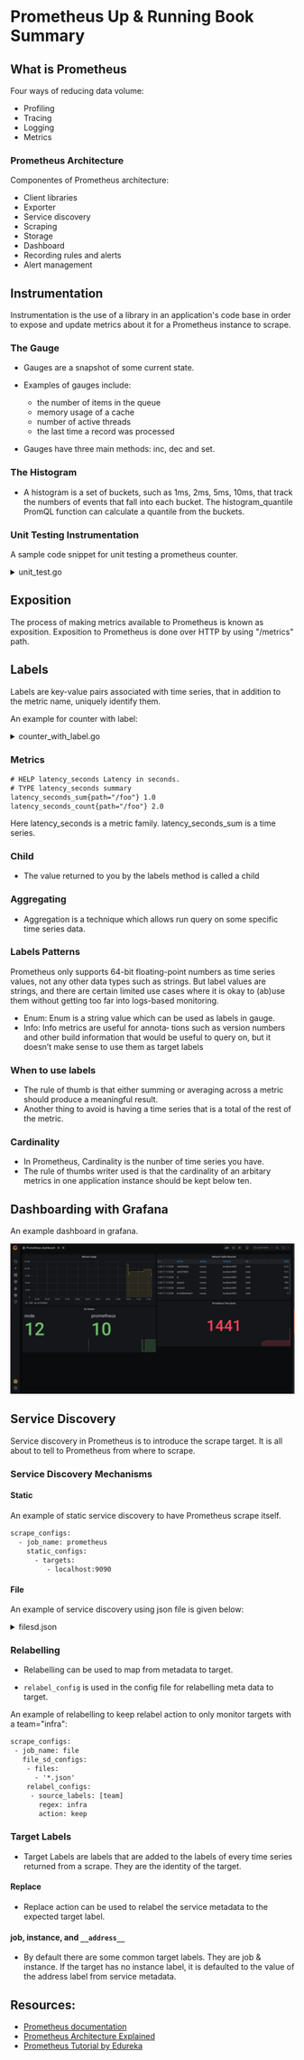 # Prometheus Up & Running Book Summary

## What is Prometheus

Four ways of reducing data volume:
- Profiling
- Tracing
- Logging
- Metrics

### Prometheus Architecture

Componentes of Prometheus architecture:
- Client libraries
- Exporter
- Service discovery
- Scraping
- Storage
- Dashboard
- Recording rules and alerts
- Alert management

## Instrumentation
 Instrumentation is the use of a library in an application's code base in order to expose and update metrics about it for a Prometheus instance to scrape.


### The Gauge
- Gauges are a snapshot of some current state. 
- Examples of gauges include:
    - the number of items in the queue
    - memory usage of a cache
    - number of active threads
    - the last time a record was processed

- Gauges have three main methods: inc, dec and set.

### The Histogram
- A histogram is a set of buckets, such as 1ms, 2ms, 5ms, 10ms, that track the numbers of events that fall into each bucket. The histogram_quantile PromQL function can calculate a quantile from the buckets.

### Unit Testing Instrumentation
A sample code snippet for unit testing a prometheus counter.

<details>
<summary>unit_test.go</summary>

```
package main

import (
	"testing"

	"github.com/prometheus/client_golang/prometheus"
	dto "github.com/prometheus/client_model/go"
	"github.com/stretchr/testify/assert"
)

var (
	foos = prometheus.NewCounter(prometheus.CounterOpts{
		Name: "foos_total",
		Help: "The number of foo calls",
	})
	reg = prometheus.NewRegistry()
)

func Foo() {
	foos.Inc()
}

func getMetricValue(col prometheus.Collector) float64 {
	c := make(chan prometheus.Metric, 1) // 1 for metric with no vector
	col.Collect(c)                       // collect current metric value into the channel
	m := dto.Metric{}
	_ = (<-c).Write(&m) // read metric value from the channel
	return *m.Counter.Value
}

func TestFoo(t *testing.T) {
	reg.MustRegister(foos)
	before := getMetricValue(foos)
	Foo()
	after := getMetricValue(foos)
	assert.Equal(t, 1, int(after-before))
}

```
</details>

## Exposition
The process of making metrics available to Prometheus is
known as exposition. Exposition to Prometheus is done over HTTP by using "/metrics" path.

## Labels
Labels are key-value pairs associated with time series, that in addition to the metric name, uniquely identify them.

An example for counter with label:

<details>
<summary> counter_with_label.go </summary>

```
package main

import (
	"log"
	"net/http"

	"github.com/gorilla/mux"
	"github.com/prometheus/client_golang/prometheus"
	"github.com/prometheus/client_golang/prometheus/promhttp"
)

var (
	requests = prometheus.NewCounterVec(prometheus.CounterOpts{
		Name: "api_call_counts",
		Help: "The number of api calls",
	}, []string{"path"})
)

func main() {
	router := mux.NewRouter()
	reg := prometheus.NewRegistry()
	reg.MustRegister(requests)

	router.HandleFunc("/api/{path}", func(res http.ResponseWriter, req *http.Request) {
		vars := mux.Vars(req)
		path := vars["path"]
		requests.WithLabelValues(path).Inc()
		res.WriteHeader(http.StatusOK)
		res.Write([]byte(path))
	})
	router.HandleFunc("/", func(res http.ResponseWriter, req *http.Request) {
		requests.WithLabelValues("/").Inc()
		res.WriteHeader(http.StatusOK)
		res.Write([]byte("Hello from homepage"))

	})

	router.Handle("/metrics", promhttp.HandlerFor(reg, promhttp.HandlerOpts{}))
	server := http.Server{
		Addr:    ":8085",
		Handler: router,
	}
	log.Println("Server is running")
	log.Fatal(server.ListenAndServe())
}
```

</details>


### Metrics
```
# HELP latency_seconds Latency in seconds.
# TYPE latency_seconds summary
latency_seconds_sum{path="/foo"} 1.0
latency_seconds_count{path="/foo"} 2.0
```
Here latency_seconds is a metric family. latency_seconds_sum is a time series.

### Child
- The value returned to you by the labels method is called a child

### Aggregating
- Aggregation is a technique which allows run query on some specific time series data.


### Labels Patterns
Prometheus only supports 64-bit floating-point numbers as time series values, not any other data types such as strings. But label values are strings, and there are certain limited use cases where it is okay to (ab)use them without getting too far into logs-based monitoring.
- Enum: Enum is a string value which can be used as labels in gauge.
- Info: Info metrics are useful for annota‐
tions such as version numbers and other build information that would be useful to
query on, but it doesn’t make sense to use them as target labels

### When to use labels
- The rule of thumb is that either summing or averaging across a metric should produce a meaningful result. 
- Another thing to avoid is having a time series that is a total of the rest of the metric.


### Cardinality
- In Prometheus, Cardinality is the nunber of time series you have. 
- The rule of thumbs writer used is that the cardinality of an arbitary metrics in one application instance should be kept below ten.


## Dashboarding with Grafana
An example dashboard in grafana.

![image](static/prometheus-dashboard.png)


## Service Discovery

Service discovery in Prometheus is to introduce the scrape target. It is all about to tell to Prometheus from where to scrape.

### Service Discovery Mechanisms

#### Static
An example of static service discovery to have Prometheus scrape itself.

```
scrape_configs:
  - job_name: prometheus
	static_configs:
      - targets:
         - localhost:9090
```



#### File

An example of service discovery using json file is given below:


<details>

<summary>filesd.json</summary>


```
[
    {
        "targets": ["localhost:9090"],
        "labels": {
            "team": "monitoring",
            "job": "prometheus"
        }
    },
    {
        "targets": [ "localhost:8081", "localhost:8085" ],
        "labels": {
            "team": "infra",
            "job": "node"
        }
    }
]

```


</details>

### Relabelling
- Relabelling can be used to map from metadata to target.

- ```relabel_config``` is used in the config file for relabelling meta data to target.

An example of relabelling to keep relabel action to only monitor targets with a team="infra":

```
scrape_configs:
 - job_name: file
   file_sd_configs:
    - files:
      - '*.json'
	relabel_configs:
	 - source_labels: [team]
	   regex: infra
	   action: keep
```

### Target Labels

- Target Labels are labels that are added to the labels of every time series returned from a scrape. They are the identity of the target. 


#### Replace
- Replace action can be used to relabel the service metadata to the expected target label.

#### job, instance, and ```__address__```

- By default there are some common target labels. They are job & instance. If the target has no instance label, it is defaulted to the value of the address label from service metadata.



## Resources:
- [Prometheus documentation](https://prometheus.io/docs/prometheus/latest/getting_started/)
- [Prometheus Architecture Explained](https://www.youtube.com/watch?v=h4Sl21AKiDg&t=1s)
- [Prometheus Tutorial by Edureka](https://www.youtube.com/watch?v=7gW5pSM6dlU)
